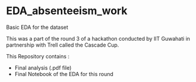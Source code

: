 # EDA_absenteeism_work
Basic EDA for the dataset

This was a part of the round 3 of a hackathon conducted by IIT Guwahati in partnership with Trell called the Cascade Cup. 

This Repository contains : 

*    Final analysis (.pdf file)
*    Final Notebook of the EDA for this round
